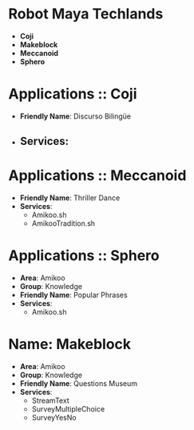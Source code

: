 # Robot Maya Techlands

- __Coji__
- __Makeblock__
- __Meccanoid__
- __Sphero__

# Applications :: Coji

- __Friendly Name__: Discurso Bilingüe
- __Services__:
  - 

# Applications :: Meccanoid

- __Friendly Name__: Thriller Dance
- __Services__:
  - Amikoo.sh
  - AmikooTradition.sh

# Applications :: Sphero

- __Area__: Amikoo
- __Group__: Knowledge
- __Friendly Name__: Popular Phrases
- __Services__:
  - Amikoo.sh

# Name: Makeblock

- __Area__: Amikoo
- __Group__: Knowledge
- __Friendly Name__: Questions Museum
- __Services__:
  - StreamText
  - SurveyMultipleChoice
  - SurveyYesNo
